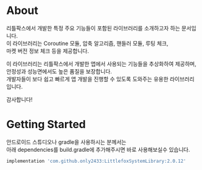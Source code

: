 # About

리틀팍스에서 개발한 특정 주요 기능들이 포함된 라이브러리를 소개하고자 하는 문서입니다.<br>
이 라이브러리는 Coroutine 모듈, 압축 알고리즘, 핸들러 모듈, 루팅 체크,<br>
마켓 버전 정보 체크 등을 제공합니다.

이 라이브러리는 리틀팍스에서 개발한 앱에서 사용되는 기능들을 추상화하여 제공하며,<br>
안정성과 성능면에서도 높은 품질을 보장합니다. <br>
개발자들이 보다 쉽고 빠르게 앱 개발을 진행할 수 있도록 도와주는 유용한 라이브러리입니다.

감사합니다!

# Getting Started
안드로이드 스튜디오나 gradle을 사용하시는 분께서는<br>
아래 dependencies를 build.gradle에 추가해주시면 바로 사용해보실수 있습니다.
```groovy
implementation 'com.github.only2433:LittlefoxSystemLibrary:2.0.12'
```
